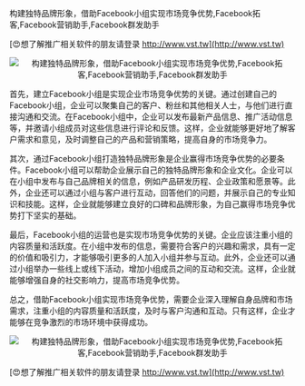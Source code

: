 构建独特品牌形象，借助Facebook小组实现市场竞争优势,Facebook拓客,Facebook营销助手,Facebook群发助手

[😍想了解推广相关软件的朋友请登录 http://www.vst.tw](http://www.vst.tw)

 <center><img src="https://vst.tw/MP4/tuiguang/png/2.png" alt="构建独特品牌形象，借助Facebook小组实现市场竞争优势,Facebook拓客,Facebook营销助手,Facebook群发助手"></center>

首先，建立Facebook小组是实现企业市场竞争优势的关键。通过创建自己的Facebook小组，企业可以聚集自己的客户、粉丝和其他相关人士，与他们进行直接沟通和交流。在Facebook小组中，企业可以发布最新产品信息、推广活动信息等，并邀请小组成员对这些信息进行评论和反馈。这样，企业就能够更好地了解客户需求和意见，及时调整自己的产品和营销策略，提高自身的市场竞争力。

其次，通过Facebook小组打造独特品牌形象是企业赢得市场竞争优势的必要条件。Facebook小组可以帮助企业展示自己的独特品牌形象和企业文化。企业可以在小组中发布与自己品牌相关的信息，例如产品研发历程、企业政策和愿景等。此外，企业还可以通过小组与客户进行互动，回答他们的问题，并展示自己的专业知识和技能。这样，企业就能够建立良好的口碑和品牌形象，为自己赢得市场竞争优势打下坚实的基础。

最后，Facebook小组的运营也是实现市场竞争优势的关键。企业应该注重小组的内容质量和活跃度。在小组中发布的信息，需要符合客户的兴趣和需求，具有一定的价值和吸引力，才能够吸引更多的人加入小组并参与互动。此外，企业还可以通过小组举办一些线上或线下活动，增加小组成员之间的互动和交流。这样，企业就能够增强自身的社交影响力，提高市场竞争优势。

总之，借助Facebook小组实现市场竞争优势，需要企业深入理解自身品牌和市场需求，注重小组的内容质量和活跃度，及时与客户沟通和互动。只有这样，企业才能够在竞争激烈的市场环境中获得成功。

 <center><img src="https://vst.tw/MP4/tuiguang/png/2.png" alt="构建独特品牌形象，借助Facebook小组实现市场竞争优势,Facebook拓客,Facebook营销助手,Facebook群发助手"></center>

[😍想了解推广相关软件的朋友请登录 http://www.vst.tw](http://www.vst.tw)



